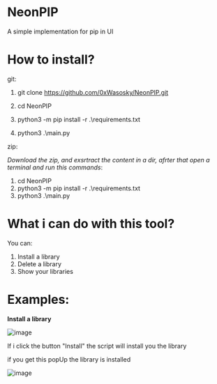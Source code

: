 # NeonPIP
A simple implementation for pip in UI


# How to install?

git: 

  1. git clone https://github.com/0xWasosky/NeonPIP.git
  2. cd NeonPIP

  3. python3 -m pip install -r .\requirements.txt
  4. python3 .\main.py

zip:

  *Download the zip, and exsrtract the content in a dir, afrter that open a terminal and run this commands*:
  
  1. cd NeonPIP
  2. python3 -m pip install -r .\requirements.txt
  3. python3 .\main.py


# What i can do with this tool?

You can:

1) Install a library
2) Delete a library
3) Show your libraries


# Examples:


**Install a library**

![image](https://user-images.githubusercontent.com/110636486/218764720-823b85c0-a606-478b-a3e5-5eafed4fbfaa.png)

If i click the button "Install" the script will install you the library

if you get this popUp the library is installed

![image](https://user-images.githubusercontent.com/110636486/218765340-2df0513d-c86d-4eab-ac34-5bb180fb8947.png)
